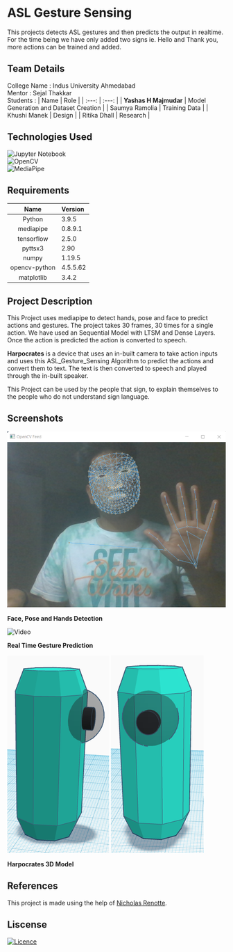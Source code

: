 # ASL Gesture Sensing 

This projects detects ASL gestures and then predicts the output in realtime.<br>
For the time being we have only added two signs ie. Hello and Thank you, more actions can be trained and added.

## Team Details
College Name : Indus University Ahmedabad<br>
Mentor       : Sejal Thakkar<br>
Students     : 
| Name | Role |
| :---: | :---: |
| **Yashas H Majmudar** | Model Generation and Dataset Creation | 
| Saumya Ramolia | Training Data |
| Khushi Manek | Design |
| Ritika Dhall | Research |

## Technologies Used

![Jupyter Notebook](https://img.shields.io/badge/jupyter-%23FA0F00.svg?style=for-the-badge&logo=jupyter&logoColor=white)<br>
![OpenCV](https://img.shields.io/badge/opencv-%23white.svg?style=for-the-badge&logo=opencv&logoColor=white)<br>
![MediaPipe](https://raw.githubusercontent.com/google/mediapipe/master/docs/images/mediapipe_small.png)

## Requirements
| Name | Version |
| :---: | :--- |
| Python | 3.9.5 | 
| mediapipe | 0.8.9.1 |
| tensorflow | 2.5.0 |
| pyttsx3 | 2.90 |
| numpy | 1.19.5 |
| opencv-python | 4.5.5.62 |
| matplotlib | 3.4.2 |

## Project Description
This Project uses mediapipe to detect hands, pose and face to predict actions and gestures. The project takes 30 frames, 30 times for a single action. We have used an Sequential Model with LTSM and Dense Layers.<br>
Once the action is predicted the action is converted to speech.

**Harpocrates** is a device that uses an in-built camera to take action inputs and uses this ASL_Gesture_Sensing Algorithm to predict the actions and convert them to text. The text is then converted to speech and played through the in-built speaker.<br>

This Project can be used by the people that sign, to explain themselves to the people who do not understand sign language.

## Screenshots
![ScreenShot](Media/Screenshot%20(10).png)

**Face, Pose and Hands Detection**

![Video](Media/detector.gif)

**Real Time Gesture Prediction**

![Model Image 1](Media/1.png)
![Model Image 2](Media/2.png)

**Harpocrates 3D Model**

## References
This project is made using the help of [Nicholas Renotte](https://www.youtube.com/watch?v=doDUihpj6ro).

## Liscense
[![Licence](https://img.shields.io/github/license/Ileriayo/markdown-badges?style=for-the-badge)](./LICENSE)
